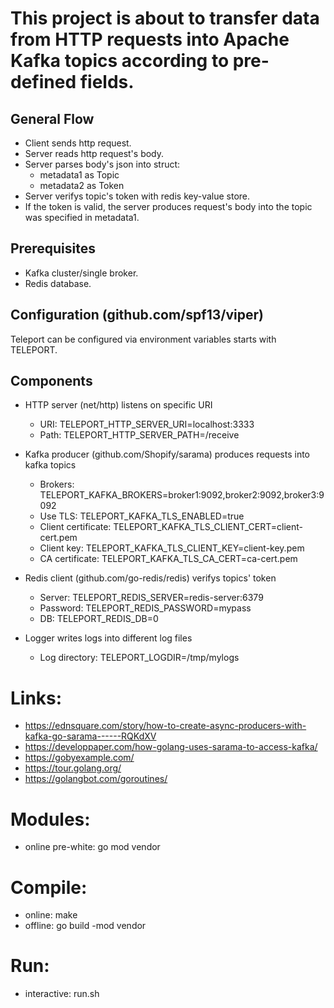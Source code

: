 # This project is about to transfer data from HTTP requests into Apache Kafka topics according to pre-defined fields.

## General Flow
- Client sends http request.
- Server reads http request's body.
- Server parses body's json into struct:
    - metadata1 as Topic
    - metadata2 as Token
- Server verifys topic's token with redis key-value store.
- If the token is valid, the server produces request's body into the topic was specified in metadata1. 

## Prerequisites
- Kafka cluster/single broker.
- Redis database.

## Configuration (github.com/spf13/viper)
Teleport can be configured via environment variables starts with TELEPORT.

## Components
- HTTP server (net/http) listens on specific URI

    - URI:                  TELEPORT_HTTP_SERVER_URI=localhost:3333
    - Path:                 TELEPORT_HTTP_SERVER_PATH=/receive

- Kafka producer (github.com/Shopify/sarama) produces requests into kafka topics

    - Brokers:              TELEPORT_KAFKA_BROKERS=broker1:9092,broker2:9092,broker3:9092
    - Use TLS:              TELEPORT_KAFKA_TLS_ENABLED=true
    - Client certificate:   TELEPORT_KAFKA_TLS_CLIENT_CERT=client-cert.pem
    - Client key:           TELEPORT_KAFKA_TLS_CLIENT_KEY=client-key.pem
    - CA certificate:       TELEPORT_KAFKA_TLS_CA_CERT=ca-cert.pem

- Redis client (github.com/go-redis/redis) verifys topics' token

    - Server:               TELEPORT_REDIS_SERVER=redis-server:6379
    - Password:             TELEPORT_REDIS_PASSWORD=mypass
    - DB:                   TELEPORT_REDIS_DB=0

- Logger writes logs into different log files
    - Log directory:        TELEPORT_LOGDIR=/tmp/mylogs


# Links:
- https://ednsquare.com/story/how-to-create-async-producers-with-kafka-go-sarama------RQKdXV
- https://developpaper.com/how-golang-uses-sarama-to-access-kafka/
- https://gobyexample.com/
- https://tour.golang.org/
- https://golangbot.com/goroutines/

# Modules:
- online pre-white: go mod vendor

# Compile:
- online:           make
- offline:          go build -mod vendor

# Run:
- interactive:      run.sh